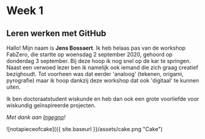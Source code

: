# Week 1
## Leren werken met GitHub
Hallo! Mijn naam is __Jens Bossaert__. Ik heb helaas pas van de workshop FabZero, die startte op woensdag 2 september 2020, gehoord op donderdag 3 september. Bij deze hoop ik nog snel op de kar te springen. Naast een verwoed lezer ben ik namelijk ook iemand die zich graag creatief bezighoudt. Tot voorheen was dat eerder 'analoog' (tekenen, origami, pyrografie) maar ik hoop dankzij deze workshop dat ook 'digitaal' te kunnen uiten.

Ik ben doctoraatstudent wiskunde en heb dan ook een grote voorliefde voor wiskundig geïnspireerde projecten. 

_Met dank aan [Ingegno](https://ingegno.be/)!_

![notapieceofcake]({{ site.baseurl }}/assets/cake.png "Cake")
